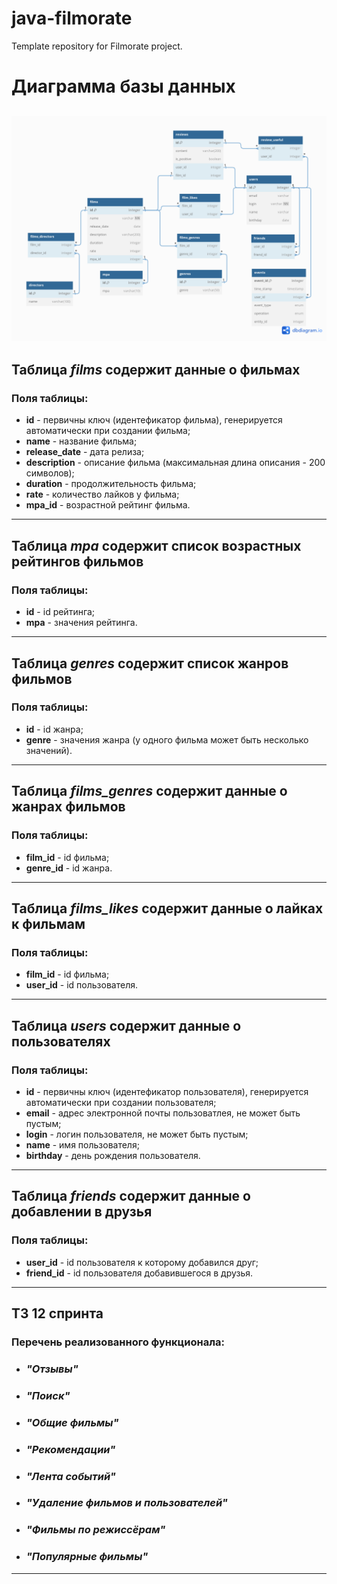 # java-filmorate
Template repository for Filmorate project.

# Диаграмма базы данных
![ER-диаграмма](https://github.com/Andreyspb82/java-filmorate/blob/develop/Untitled_12_002.png)
---
## Таблица *films* содержит данные о фильмах
### Поля таблицы:
* **id** - первичны ключ (идентефикатор фильма),  генерируется автоматически при создании фильма;
* **name** - название фильма;
* **release_date** - дата релиза;
* **description** - описание фильма (максимальная длина описания - 200 символов); 
* **duration** - продолжительность фильма;
* **rate** - количество лайков у фильма;
* **mpa_id** - возрастной рейтинг фильма.
---
## Таблица *mpa* содержит список возрастных рейтингов фильмов
### Поля таблицы:
* **id** - id рейтинга;
* **mpa** - значения рейтинга.
---
## Таблица *genres* содержит список жанров фильмов
### Поля таблицы:
* **id** - id жанра;
* **genre** - значения жанра (у одного фильма может быть несколько значений).
---
## Таблица *films_genres* содержит данные о жанрах фильмов
### Поля таблицы:
* **film_id** - id фильма;
* **genre_id** - id жанра.
---
## Таблица *films_likes* содержит данные о лайках к фильмам
### Поля таблицы:
* **film_id** - id фильма;
* **user_id** - id пользователя.
---
## Таблица *users* содержит данные о пользователях
### Поля таблицы:
* **id** - первичны ключ (идентефикатор пользователя),  генерируется автоматически при создании пользователя;
* **email** - адрес электронной почты пользоватлея, не может быть пустым;
* **login** - логин пользователя, не может быть пустым;
* **name** - имя пользователя;
* **birthday** - день рождения пользователя.
---
## Таблица *friends* содержит данные о добавлении в друзья
### Поля таблицы:
* **user_id** - id пользователя к которому добавился друг;
* **friend_id** - id пользователя добавившегося в друзья.
---

## ТЗ 12 спринта
### Перечень реализованного функционала:
* ### *"Отзывы"*
* ### *"Поиск"*
* ### *"Общие фильмы"*
* ### *"Рекомендации"*
* ### *"Лента событий"*
* ### *"Удаление фильмов и пользователей"*
* ### *"Фильмы по режиссёрам"*
* ### *"Популярные фильмы"*
---

  






